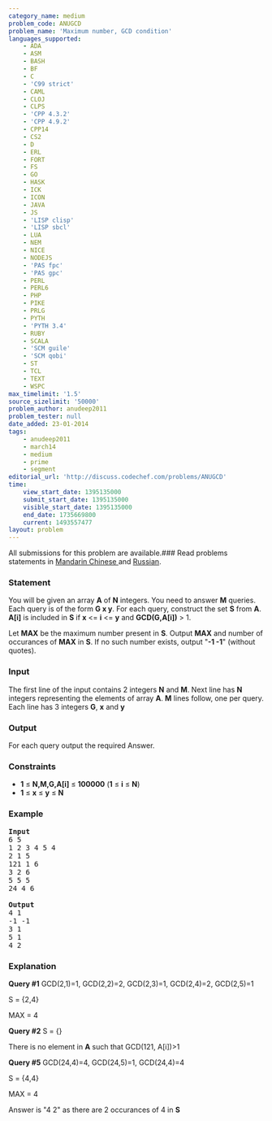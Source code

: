 ```yaml
---
category_name: medium
problem_code: ANUGCD
problem_name: 'Maximum number, GCD condition'
languages_supported:
    - ADA
    - ASM
    - BASH
    - BF
    - C
    - 'C99 strict'
    - CAML
    - CLOJ
    - CLPS
    - 'CPP 4.3.2'
    - 'CPP 4.9.2'
    - CPP14
    - CS2
    - D
    - ERL
    - FORT
    - FS
    - GO
    - HASK
    - ICK
    - ICON
    - JAVA
    - JS
    - 'LISP clisp'
    - 'LISP sbcl'
    - LUA
    - NEM
    - NICE
    - NODEJS
    - 'PAS fpc'
    - 'PAS gpc'
    - PERL
    - PERL6
    - PHP
    - PIKE
    - PRLG
    - PYTH
    - 'PYTH 3.4'
    - RUBY
    - SCALA
    - 'SCM guile'
    - 'SCM qobi'
    - ST
    - TCL
    - TEXT
    - WSPC
max_timelimit: '1.5'
source_sizelimit: '50000'
problem_author: anudeep2011
problem_tester: null
date_added: 23-01-2014
tags:
    - anudeep2011
    - march14
    - medium
    - prime
    - segment
editorial_url: 'http://discuss.codechef.com/problems/ANUGCD'
time:
    view_start_date: 1395135000
    submit_start_date: 1395135000
    visible_start_date: 1395135000
    end_date: 1735669800
    current: 1493557477
layout: problem
---
```

All submissions for this problem are available.###  Read problems statements in [Mandarin Chinese ](http://www.codechef.com/download/translated/MARCH14/mandarin/ANUGCD.pdf) and [Russian](http://www.codechef.com/download/translated/MARCH14/russian/ANUGCD.pdf).

### Statement

You will be given an array **A** of **N** integers. You need to answer **M** queries.
Each query is of the form **G x y**.
For each query, construct the set **S** from **A**. **A\[i\]** is included in **S** if **x** &lt;= **i** &lt;= **y** and **GCD(G,A\[i\])** &gt; 1.

Let **MAX** be the maximum number present in **S**. Output **MAX** and number of occurances of **MAX** in **S**. 
If no such number exists, output "**-1 -1**" (without quotes).

### Input

The first line of the input contains 2 integers **N** and **M**.
Next line has **N** integers representing the elements of array **A**.
**M** lines follow, one per query. Each line has 3 integers **G**, **x** and **y**

### Output

For each query output the required Answer.

### Constraints

- **1** ≤ **N,M,G,A\[i\]** ≤ **100000** (**1** ≤ **i** ≤ **N**)
- **1** ≤ **x** ≤ **y** ≤ **N**

### Example

<pre><b>Input</b>
6 5
1 2 3 4 5 4
2 1 5
121 1 6
3 2 6
5 5 5
24 4 6

<b>Output</b>
4 1
-1 -1
3 1
5 1
4 2
</pre>
### Explanation

**Query #1**
GCD(2,1)=1, GCD(2,2)=2, GCD(2,3)=1, GCD(2,4)=2, GCD(2,5)=1

S = {2,4}

MAX = 4

**Query #2**
S = {}

There is no element in **A** such that GCD(121, A\[i\])&gt;1

**Query #5**
GCD(24,4)=4, GCD(24,5)=1, GCD(24,4)=4

S = {4,4}

MAX = 4

Answer is "4 2" as there are 2 occurances of 4 in **S**
